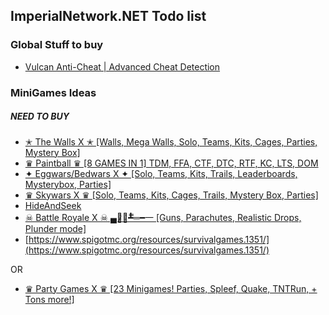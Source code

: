 ## ImperialNetwork.NET Todo list


### Global Stuff to buy
- [Vulcan Anti-Cheat | Advanced Cheat Detection](https://www.spigotmc.org/resources/vulcan-anti-cheat-advanced-cheat-detection-1-7-1-19.83626/)

### MiniGames Ideas

##### NEED TO BUY
- [✭ The Walls X ✭ [Walls, Mega Walls, Solo, Teams, Kits, Cages, Parties, Mystery Box]](https://www.spigotmc.org/resources/%E2%9C%AD-the-walls-x-%E2%9C%AD-walls-mega-walls-solo-teams-kits-cages-parties-mystery-box.88542/)
- [♛ Paintball ♛ [8 GAMES IN 1] TDM, FFA, CTF, DTC, RTF, KC, LTS, DOM](https://www.spigotmc.org/resources/%E2%99%9B-paintball-%E2%99%9B-8-games-in-1-tdm-ffa-ctf-dtc-rtf-kc-lts-dom.20276/)
- [✦ Eggwars/Bedwars X ✦ [Solo, Teams, Kits, Trails, Leaderboards, Mysterybox, Parties]](https://www.spigotmc.org/resources/%E2%9C%A6-eggwars-bedwars-x-%E2%9C%A6-solo-teams-kits-trails-leaderboards-mysterybox-parties.42396/)
- [♛ Skywars X ♛ [Solo, Teams, Kits, Cages, Trails, Mystery Box, Parties]](https://www.spigotmc.org/resources/%E2%99%9B-skywars-x-%E2%99%9B-solo-teams-kits-cages-trails-mystery-box-parties.28120/)
- [HideAndSeek](https://www.spigotmc.org/resources/hideandseek.9777/)
- [☠ Battle Royale X ☠ ▄︻̷̿┻̿═━一 [Guns, Parachutes, Realistic Drops, Plunder mode]](https://www.spigotmc.org/resources/%E2%98%A0-battle-royale-x-%E2%98%A0-%E2%96%84%EF%B8%BB%CC%B7%CC%BF%E2%94%BB%CC%BF%E2%95%90%E2%94%81%E4%B8%80-guns-parachutes-realistic-drops-plunder-mode.94613/)
- [https://www.spigotmc.org/resources/survivalgames.1351/](https://www.spigotmc.org/resources/survivalgames.1351/)

OR
- [♛ Party Games X ♛ [23 Minigames! Parties, Spleef, Quake, TNTRun, + Tons more!]](https://www.spigotmc.org/resources/%E2%99%9B-party-games-x-%E2%99%9B-23-minigames-parties-spleef-quake-tntrun-tons-more.83240/)

